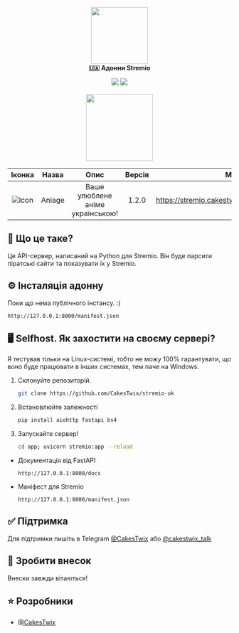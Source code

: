 <p align="center">
	<!-- Title -->
	<img src="assets/stremio-logo.png" width="128"/><br>
	<b>🇺🇦 Адонни Stremio</b>
</p>
<p align="center">
<img src="https://img.shields.io/github/languages/code-size/CakesTwix/cloudstream-extensions-uk?style=for-the-badge"/>
<img src="https://img.shields.io/badge/Made_with-Python-099FF0?style=for-the-badge&logo=python"/><br><br>
<a href="https://www.buymeacoffee.com/cakestwix"><img width="150" src="https://img.buymeacoffee.com/button-api/?text=Buy me a tea&emoji=🍵&slug=cakestwix&button_colour=FF5F5F&font_colour=ffffff&font_family=Poppins&outline_colour=000000&coffee_colour=FFDD00" /></a>
</p>

|                                Іконка                               |  Назва |                Опис                | Версія |                      Маніфест                      |
|:-------------------------------------------------------------------:|:------:|:----------------------------------:|:------:|:--------------------------------------------------:|
| ![Icon](https://www.google.com/s2/favicons?domain=aniage.net&sz=32) | Aniage | Ваше улюблене аніме   українською! |  1.2.0 | https://stremio.cakestwix.com/aniage/manifest.json |

<!-- Brief information about the extension -->
## 📖 Що це таке?
Це API-сервер, написаний на Python для Stremio. Він буде парсити піратські сайти та показувати їх у Stremio.

<!-- Installation guide -->
## ⚙️ Інсталяція адонну
Поки що нема публічного інстансу. :(
```
http://127.0.0.1:8000/manifest.json
```

## 🖥 Selfhost. Як захостити на своєму сервері?
Я тестував тільки на Linux-системі, тобто не можу 100% гарантувати, що воно буде працювати в інших системах, тем паче на Windows.

1. Склонуйте репозиторій.
	```bash
	git clone https://github.com/CakesTwix/stremio-uk
	```

2. Встановлюйте залежності
	```bash
	pip install aiohttp fastapi bs4
	```

3. Запускайте сервер!
	```bash
	cd app; uvicorn stremio:app --reload
	```
- Документація від FastAPI
	```
	http://127.0.0.1:8000/docs
	```
- Маніфест для Stremio
	```
	http://127.0.0.1:8000/manifest.json
	```

<!-- Support -->
## ✅ Підтримка
Для підтримки пишіть в Telegram [@CakesTwix](https://t.me/CakesTwix) або [@cakestwix_talk](https://t.me/cakestwix_talk)

<!-- Contributing -->
## 💖 Зробити внесок
Внески завжди вітаються!

<!-- Developers -->
## ⭐️ Розробники
- [@CakesTwix](https://www.github.com/CakesTwix)

